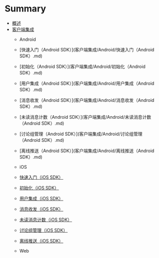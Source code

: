# Summary

* [概述](README.md)
* [客户端集成](客户端集成)
   * Android
    * [快速入门（Android SDK）](客户端集成/Android/快速入门（Android SDK）.md)
    * [初始化（Android SDK）](客户端集成/Android/初始化（Android SDK）.md)
    * [用户集成（Android SDK）](客户端集成/Android/用户集成（Android SDK）.md)
    * [消息收发（Android SDK）](客户端集成/Android/消息收发（Android SDK）.md)
    * [未读消息计数（Android SDK）](客户端集成/Android/未读消息计数（Android SDK）.md)
    * [讨论组管理（Android SDK）](客户端集成/Android/讨论组管理（Android SDK）.md)
    * [离线推送（Android SDK）](客户端集成/Android/离线推送（Android SDK）.md)
   * iOS
    * [快速入门（iOS SDK）](客户端集成/iOS/快速入门.md)
    * [初始化（iOS SDK）](客户端集成/iOS/初始化.md)
    * [用户集成（iOS SDK）](客户端集成/iOS/用户集成.md)
    * [消息收发（iOS SDK）](客户端集成/iOS/消息收发.md)
    * [未读消息计数（iOS SDK）](客户端集成/iOS/未读消息计数.md)
    * [讨论组管理（iOS SDK）](客户端集成/iOS/讨论组管理.md)
    * [离线推送（iOS SDK）](客户端集成/iOS/离线推送.md)

   * Web
